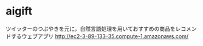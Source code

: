 # aigift

ツイッターのつぶやきを元に，自然言語処理を用いておすすめの商品をレコメンドするウェブアプリ
http://ec2-3-89-133-35.compute-1.amazonaws.com/
